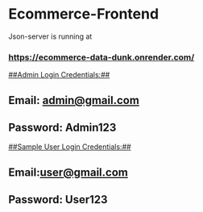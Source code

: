 # Ecommerce-Frontend

Json-server is running at 
### https://ecommerce-data-dunk.onrender.com/

<u>##Admin Login Credentials:##</u>
## Email: admin@gmail.com
## Password: Admin123

<u>##Sample User Login Credentials:##</u>
## Email:user@gmail.com
## Password: User123
